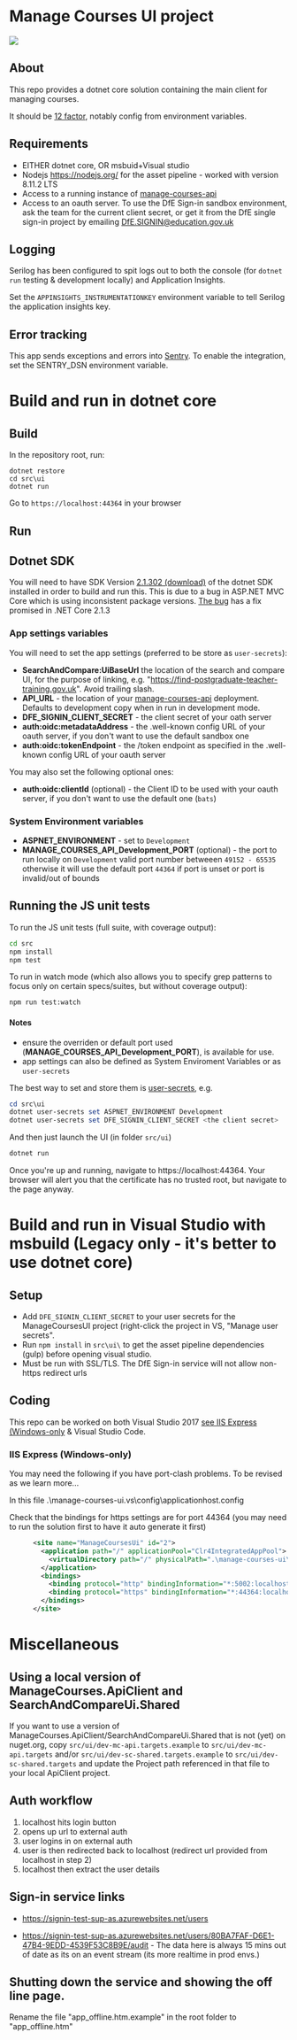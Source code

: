 # Manage Courses UI project

[<img src="https://api.travis-ci.org/DFE-Digital/manage-courses-ui.svg?branch=master">](https://travis-ci.org/DFE-Digital/manage-courses-ui/branches)

## About

This repo provides a dotnet core solution containing the main client for managing courses.

It should be [12 factor](https://12factor.net/), notably config from environment variables.

## Requirements

- EITHER dotnet core, OR msbuid+Visual studio
- Nodejs https://nodejs.org/ for the asset pipeline - worked with version 8.11.2 LTS
- Access to a running instance of [manage-courses-api](https://github.com/DFE-Digital/manage-courses-api)
- Access to an oauth server. To use the DfE Sign-in sandbox environment, ask the team for the current client secret, or get it from the DfE single sign-in project by emailing [DfE.SIGNIN@education.gov.uk](mailto:DfE.SIGNIN@education.gov.uk)

## Logging

Serilog has been configured to spit logs out to both the console
(for `dotnet run` testing & development locally) and Application Insights.

Set the `APPINSIGHTS_INSTRUMENTATIONKEY` environment variable to tell Serilog the application insights key.

## Error tracking

This app sends exceptions and errors into [Sentry](https://sentry.io). To enable the integration,
set the SENTRY_DSN environment variable.

# Build and run in dotnet core

## Build

In the repository root, run:

```
dotnet restore
cd src\ui
dotnet run
```

Go to `https://localhost:44364` in your browser

## Run

## Dotnet SDK

You will need to have SDK Version
[2.1.302 (download)](https://www.microsoft.com/net/download/thank-you/dotnet-sdk-2.1.302-windows-x64-installer)
of the dotnet SDK installed in order to build and run this. This is due to a
bug in ASP.NET MVC Core which is using inconsistent package versions.
[The bug](https://github.com/aspnet/Mvc/issues/7969) has a fix promised in .NET Core 2.1.3

### App settings variables

You will need to set the app settings (preferred to be store as `user-secrets`):

- **SearchAndCompare:UiBaseUrl** the location of the search and compare UI, for the purpose of linking, e.g. "https://find-postgraduate-teacher-training.gov.uk". Avoid trailing slash.
- **API_URL** - the location of your [manage-courses-api](https://github.com/DFE-Digital/manage-courses-api) deployment. Defaults to development copy when in run in development mode.
- **DFE_SIGNIN_CLIENT_SECRET** - the client secret of your oath server
- **auth:oidc:metadataAddress** - the .well-known config URL of your oauth server, if you don't want to use the default sandbox one
- **auth:oidc:tokenEndpoint** - the /token endpoint as specified in the .well-known config URL of your oauth server

You may also set the following optional ones:

- **auth:oidc:clientId** (optional) - the Client ID to be used with your oauth server, if you don't want to use the default one (`bats`)

### System Environment variables

- **ASPNET_ENVIRONMENT** - set to `Development`
- **MANAGE_COURSES_API_Development_PORT** (optional) - the port to run locally on `Development` valid port number betweeen `49152 - 65535` otherwise it will use the default port `44364` if port is unset or port is invalid/out of bounds

## Running the JS unit tests

To run the JS unit tests (full suite, with coverage output):

```bash
cd src
npm install
npm test
```

To run in watch mode (which also allows you to specify grep patterns to focus only on certain specs/suites, but without coverage output):

```bash
npm run test:watch
```

#### Notes

- ensure the overriden or default port used (**MANAGE_COURSES_API_Development_PORT**), is available for use.
- app settings can also be defined as System Enviroment Variables or as `user-secrets`

The best way to set and store them is [user-secrets](https://docs.microsoft.com/en-us/aspnet/core/security/app-secrets?view=aspnetcore-2.1), e.g.

```powershell
cd src\ui
dotnet user-secrets set ASPNET_ENVIRONMENT Development
dotnet user-secrets set DFE_SIGNIN_CLIENT_SECRET <the client secret>
```

And then just launch the UI (in folder `src/ui`)

```powershell
dotnet run
```

Once you're up and running, navigate to https://localhost:44364. Your browser will alert you that the certificate has no trusted root, but navigate to the page anyway.

# Build and run in Visual Studio with msbuild (Legacy only - it's better to use dotnet core)

## Setup

- Add `DFE_SIGNIN_CLIENT_SECRET` to your user secrets for the ManageCoursesUI project (right-click the project in VS, "Manage user secrets".
- Run `npm install` in `src\ui\` to get the asset pipeline dependencies (gulp) before opening visual studio.
- Must be run with SSL/TLS. The DfE Sign-in service will not allow non-https redirect urls

## Coding

This repo can be worked on both Visual Studio 2017 [see IIS Express (Windows-only](<###iis-Express-(windows-only)>) & Visual Studio Code.

### IIS Express (Windows-only)

You may need the following if you have port-clash problems. To be revised as we learn more...

In this file
.\manage-courses-ui\.vs\config\applicationhost.config

Check that the bindings for https settings are for port 44364 (you may need to run the solution first to have it auto generate it first)

```xml
      <site name="ManageCoursesUi" id="2">
        <application path="/" applicationPool="Clr4IntegratedAppPool">
          <virtualDirectory path="/" physicalPath=".\manage-courses-ui\src" />
        </application>
        <bindings>
          <binding protocol="http" bindingInformation="*:5002:localhost" />
          <binding protocol="https" bindingInformation="*:44364:localhost" />
        </bindings>
      </site>
```

# Miscellaneous

## Using a local version of ManageCourses.ApiClient and SearchAndCompareUi.Shared

If you want to use a version of ManageCourses.ApiClient/SearchAndCompareUi.Shared that is not (yet) on nuget.org, copy `src/ui/dev-mc-api.targets.example` to `src/ui/dev-mc-api.targets` and/or `src/ui/dev-sc-shared.targets.example` to `src/ui/dev-sc-shared.targets` and update the Project path referenced in that file to your local ApiClient project.

## Auth workflow

1. localhost hits login button
2. opens up url to external auth
3. user logins in on external auth
4. user is then redirected back to localhost (redirect url provided from localhost in step 2)
5. localhost then extract the user details

## Sign-in service links

- https://signin-test-sup-as.azurewebsites.net/users

- https://signin-test-sup-as.azurewebsites.net/users/80BA7FAF-D6E1-47B4-9EDD-4539F53C8B9E/audit - The data
  here is always 15 mins out of date as its on an event stream (its more realtime in prod envs.)

## Shutting down the service and showing the off line page.
Rename the file "app_offline.htm.example" in the root folder to "app_offline.htm"

